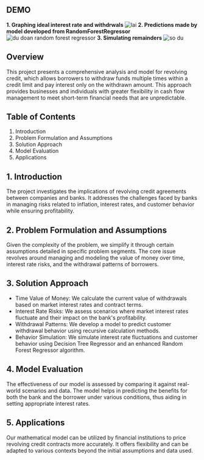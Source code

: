 ## DEMO
**1. Graphing ideal interest rate and withdrwals**
![lai](https://github.com/dngvmnh/VM2C_202400000471/assets/133772077/a3c28e3d-d476-4387-bed4-eb96b90987d5)
**2. Predictions made by model developed from RandomForestRegressor**
![du doan random forest regressor](https://github.com/dngvmnh/VM2C_202400000471/assets/133772077/539b5a86-f0bb-438a-be5c-50031d5054ed)
**3. Simulating remainders**
![so du](https://github.com/dngvmnh/VM2C_202400000471/assets/133772077/2e2c5606-c032-43fe-939d-8d7b3e55624c)


## Overview

This project presents a comprehensive analysis and model for revolving credit, which allows borrowers to withdraw funds multiple times within a credit limit and pay interest only on the withdrawn amount. This approach provides businesses and individuals with greater flexibility in cash flow management to meet short-term financial needs that are unpredictable.

## Table of Contents

1. Introduction
2. Problem Formulation and Assumptions
3. Solution Approach
4. Model Evaluation
5. Applications

## 1. Introduction

The project investigates the implications of revolving credit agreements between companies and banks. It addresses the challenges faced by banks in managing risks related to inflation, interest rates, and customer behavior while ensuring profitability.

## 2. Problem Formulation and Assumptions

Given the complexity of the problem, we simplify it through certain assumptions detailed in specific problem segments. The core issue revolves around managing and modeling the value of money over time, interest rate risks, and the withdrawal patterns of borrowers.

## 3. Solution Approach

- Time Value of Money: We calculate the current value of withdrawals based on market interest rates and contract terms.
- Interest Rate Risks: We assess scenarios where market interest rates fluctuate and their impact on the bank's profitability.
- Withdrawal Patterns: We develop a model to predict customer withdrawal behavior using recursive calculation methods.
- Behavior Simulation: We simulate interest rate fluctuations and customer behavior using Decision Tree Regressor and an enhanced Random Forest Regressor algorithm.

## 4. Model Evaluation

The effectiveness of our model is assessed by comparing it against real-world scenarios and data. The model helps in predicting the benefits for both the bank and the borrower under various conditions, thus aiding in setting appropriate interest rates.

## 5. Applications

Our mathematical model can be utilized by financial institutions to price revolving credit contracts more accurately. It offers flexibility and can be adapted to various contexts beyond the initial assumptions and data used.
